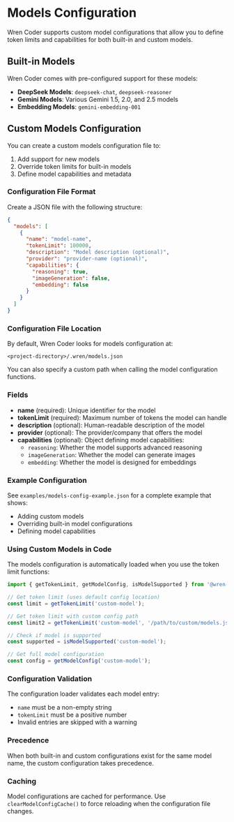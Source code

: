 # Models Configuration

Wren Coder supports custom model configurations that allow you to define token limits and capabilities for both built-in and custom models.

## Built-in Models

Wren Coder comes with pre-configured support for these models:

- **DeepSeek Models**: `deepseek-chat`, `deepseek-reasoner`
- **Gemini Models**: Various Gemini 1.5, 2.0, and 2.5 models
- **Embedding Models**: `gemini-embedding-001`

## Custom Models Configuration

You can create a custom models configuration file to:

1. Add support for new models
2. Override token limits for built-in models
3. Define model capabilities and metadata

### Configuration File Format

Create a JSON file with the following structure:

```json
{
  "models": [
    {
      "name": "model-name",
      "tokenLimit": 100000,
      "description": "Model description (optional)",
      "provider": "provider-name (optional)",
      "capabilities": {
        "reasoning": true,
        "imageGeneration": false,
        "embedding": false
      }
    }
  ]
}
```

### Configuration File Location

By default, Wren Coder looks for models configuration at:

```
<project-directory>/.wren/models.json
```

You can also specify a custom path when calling the model configuration functions.

### Fields

- **name** (required): Unique identifier for the model
- **tokenLimit** (required): Maximum number of tokens the model can handle
- **description** (optional): Human-readable description of the model
- **provider** (optional): The provider/company that offers the model
- **capabilities** (optional): Object defining model capabilities:
  - `reasoning`: Whether the model supports advanced reasoning
  - `imageGeneration`: Whether the model can generate images
  - `embedding`: Whether the model is designed for embeddings

### Example Configuration

See `examples/models-config-example.json` for a complete example that shows:

- Adding custom models
- Overriding built-in model configurations
- Defining model capabilities

### Using Custom Models in Code

The models configuration is automatically loaded when you use the token limit functions:

```typescript
import { getTokenLimit, getModelConfig, isModelSupported } from '@wren-coder/wren-coder-cli-core';

// Get token limit (uses default config location)
const limit = getTokenLimit('custom-model');

// Get token limit with custom config path
const limit2 = getTokenLimit('custom-model', '/path/to/custom/models.json');

// Check if model is supported
const supported = isModelSupported('custom-model');

// Get full model configuration
const config = getModelConfig('custom-model');
```

### Configuration Validation

The configuration loader validates each model entry:

- `name` must be a non-empty string
- `tokenLimit` must be a positive number
- Invalid entries are skipped with a warning

### Precedence

When both built-in and custom configurations exist for the same model name, the custom configuration takes precedence.

### Caching

Model configurations are cached for performance. Use `clearModelConfigCache()` to force reloading when the configuration file changes.
